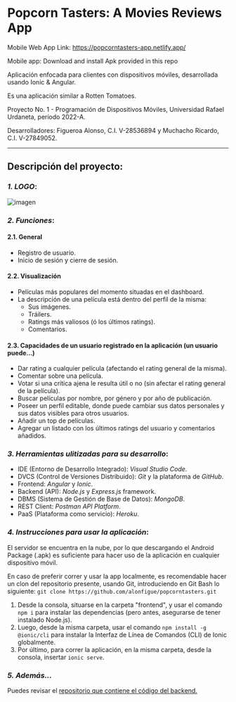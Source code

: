 # Popcorn Tasters: A Movies Reviews App
Mobile Web App Link: https://popcorntasters-app.netlify.app/

Mobile app: Download and install Apk provided in this repo

Aplicación enfocada para clientes con dispositivos móviles, desarrollada usando Ionic & Angular.

Es una aplicación similar a Rotten Tomatoes.

Proyecto No. 1 - Programación de Dispositivos Móviles, Universidad Rafael Urdaneta, período 2022-A.

Desarrolladores: Figueroa Alonso, C.I. V-28536894 y Muchacho Ricardo, C.I. V-27849052.

---

## **Descripción del proyecto:**


### *1. LOGO*:
![imagen](https://user-images.githubusercontent.com/65868683/163551114-aa726afe-529e-441a-abb9-77df2651df59.png)


### *2. Funciones*:
#### 2.1. General
- Registro de usuario.
- Inicio de sesión y cierre de sesión.
 
#### 2.2. Visualización
- Películas más populares del momento situadas en el dashboard.
- La descripción de una película está dentro del perfil de la misma:
    - Sus imágenes.
    - Tráilers.
    - Ratings más valiosos (ó los últimos ratings).
    - Comentarios.			
                    
#### 2.3. Capacidades de un usuario registrado en la aplicación (un usuario puede...)
 - Dar rating a cualquier película (afectando el rating general de la misma).
 - Comentar sobre una película.
 - Votar si una crítica ajena le resulta útil o no (sin afectar el rating general de la película).
 - Buscar películas por nombre, por género y por año de publicación.
 - Poseer un perfil editable, donde puede cambiar sus datos personales y sus datos visibles para otros usuarios.
 - Añadir un top de películas.
 - Agregar un listado con los últimos ratings del usuario y comentarios añadidos.


### *3. Herramientas ulitizadas para su desarrollo*:
 - IDE (Entorno de Desarrollo Integrado): *Visual Studio Code*.
 - DVCS (Control de Versiones Distribuido): *Git* y la plataforma de *GitHub*.
 - Frontend: *Angular* y *Ionic*.
 - Backend (API): *Node.js* y *Express.js* framework.
 - DBMS (Sistema de Gestión de Base de Datos): *MongoDB*.
 - REST Client: *Postman API Platform*.
 - PaaS (Plataforma como servicio): *Heroku*.


### *4. Instrucciones para usar la aplicación*:
 El servidor se encuentra en la nube, por lo que descargando el Android Package (.apk) es suficiente para hacer uso de la aplicación en cualquier dispositivo móvil.

 En caso de preferir correr y usar la app localmente, es recomendable hacer un clon del repositorio presente, usando Git, introduciendo en Git Bash lo siguiente: 
 `git clone https://github.com/alonfigue/popcorntasters.git`

 1. Desde la consola, situarse en la carpeta "frontend", y usar el comando `npm i` para instalar las dependencias (pero antes, asegurarse de tener instalado Node.js).
 2. Luego, desde la misma carpeta, usar el comando `npm install -g @ionic/cli` para instalar la Interfaz de Línea de Comandos (CLI) de Ionic globalmente.
 3. Por último, para correr la aplicación, en la misma carpeta, desde la consola, insertar `ionic serve`.


### *5. Además...*
Puedes revisar el [repositorio que contiene el código del backend.](https://github.com/RicardoMuchacho/popcorntasters-api)
